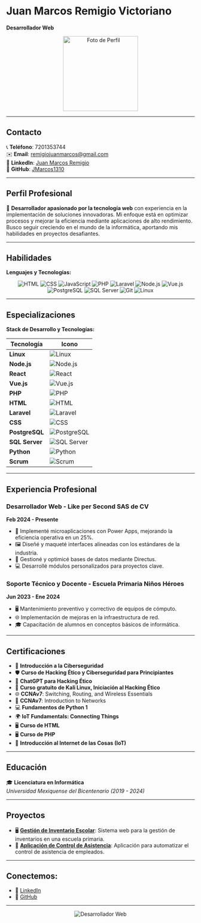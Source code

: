 # Juan Marcos Remigio Victoriano

**Desarrollador Web**

<p align="center">
  <img src="https://avatars.githubusercontent.com/u/136421801?v=4" alt="Foto de Perfil" width="200" height="200">
</p>

---

## Contacto  
📞 **Teléfono**: 7201353744  
✉️ **Email**: remigiojuanmarcos@gmail.com  
🔗 **LinkedIn**: [Juan Marcos Remigio](https://www.linkedin.com/in/juan-marcos-remigio-aa65b5301/)  
🐙 **GitHub**: [JMarcos1310](https://github.com/JMarcos1310)  

---

## Perfil Profesional

🚀 **Desarrollador apasionado por la tecnología web** con experiencia en la implementación de soluciones innovadoras. Mi enfoque está en optimizar procesos y mejorar la eficiencia mediante aplicaciones de alto rendimiento. Busco seguir creciendo en el mundo de la informática, aportando mis habilidades en proyectos desafiantes.

---

## Habilidades

**Lenguajes y Tecnologías:**

<p align="center">
  <img src="https://img.shields.io/badge/-HTML5-E34F26?style=for-the-badge&logo=html5&logoColor=white" alt="HTML">
  <img src="https://img.shields.io/badge/-CSS3-1572B6?style=for-the-badge&logo=css3&logoColor=white" alt="CSS">
  <img src="https://img.shields.io/badge/-JavaScript-F7DF1E?style=for-the-badge&logo=javascript&logoColor=black" alt="JavaScript">
  <img src="https://img.shields.io/badge/-PHP-777BB4?style=for-the-badge&logo=php&logoColor=white" alt="PHP">
  <img src="https://img.shields.io/badge/-Laravel-FF2D20?style=for-the-badge&logo=laravel&logoColor=white" alt="Laravel">
  <img src="https://img.shields.io/badge/-Node.js-339933?style=for-the-badge&logo=nodedotjs&logoColor=white" alt="Node.js">
  <img src="https://img.shields.io/badge/-Vue.js-4FC08D?style=for-the-badge&logo=vuedotjs&logoColor=white" alt="Vue.js">
  <img src="https://img.shields.io/badge/-PostgreSQL-336791?style=for-the-badge&logo=postgresql&logoColor=white" alt="PostgreSQL">
  <img src="https://img.shields.io/badge/-SQL_Server-CC2927?style=for-the-badge&logo=microsoftsqlserver&logoColor=white" alt="SQL Server">
  <img src="https://img.shields.io/badge/-Git-F05032?style=for-the-badge&logo=git&logoColor=white" alt="Git">
  <img src="https://img.shields.io/badge/-Linux-FCC624?style=for-the-badge&logo=linux&logoColor=black" alt="Linux">
</p>

---

## Especializaciones

**Stack de Desarrollo y Tecnologías:**

| Tecnología      | Icono                                                                                           |
|-----------------|------------------------------------------------------------------------------------------------|
| **Linux**       | ![Linux](https://img.shields.io/badge/Linux-%23FCC624.svg?style=for-the-badge&logo=linux&logoColor=black) |
| **Node.js**     | ![Node.js](https://img.shields.io/badge/Node.js-%23339933.svg?style=for-the-badge&logo=node.js&logoColor=white) |
| **React**       | ![React](https://img.shields.io/badge/React-%2361DAFB.svg?style=for-the-badge&logo=react&logoColor=black) |
| **Vue.js**      | ![Vue.js](https://img.shields.io/badge/Vue.js-%234FC08D.svg?style=for-the-badge&logo=vue.js&logoColor=white) |
| **PHP**         | ![PHP](https://img.shields.io/badge/PHP-%23777BB4.svg?style=for-the-badge&logo=php&logoColor=white) |
| **HTML**        | ![HTML](https://img.shields.io/badge/HTML5-%23E34F26.svg?style=for-the-badge&logo=html5&logoColor=white) |
| **Laravel**     | ![Laravel](https://img.shields.io/badge/Laravel-%23FF2D20.svg?style=for-the-badge&logo=laravel&logoColor=white) |
| **CSS**         | ![CSS](https://img.shields.io/badge/CSS3-%231572B6.svg?style=for-the-badge&logo=css3&logoColor=white) |
| **PostgreSQL**  | ![PostgreSQL](https://img.shields.io/badge/PostgreSQL-%23336791.svg?style=for-the-badge&logo=postgresql&logoColor=white) |
| **SQL Server**  | ![SQL Server](https://img.shields.io/badge/Microsoft%20SQL%20Server-%23CC2927.svg?style=for-the-badge&logo=microsoft%20sql%20server&logoColor=white) |
| **Python**      | ![Python](https://img.shields.io/badge/Python-%233776AB.svg?style=for-the-badge&logo=python&logoColor=white) |
| **Scrum**       | ![Scrum](https://img.shields.io/badge/Scrum-%230095D5.svg?style=for-the-badge&logo=scrum&logoColor=white) |

---

## Experiencia Profesional

### Desarrollador Web - Like per Second SAS de CV  
**Feb 2024 - Presente**  

- 🌟 Implementé microaplicaciones con Power Apps, mejorando la eficiencia operativa en un 25%.
- 🖼️ Diseñé y maqueté interfaces alineadas con los estándares de la industria.
- 💾 Gestioné y optimicé bases de datos mediante Directus.
- 💻 Desarrollé módulos personalizados para proyectos clave.

### Soporte Técnico y Docente - Escuela Primaria Niños Héroes  
**Jun 2023 - Ene 2024**  

- 🖥️ Mantenimiento preventivo y correctivo de equipos de cómputo.
- 🌐 Implementación de mejoras en la infraestructura de red.
- 🎓 Capacitación de alumnos en conceptos básicos de informática.

---

## Certificaciones

- 🔐 **Introducción a la Ciberseguridad**
- 🛡️ **Curso de Hacking Ético y Ciberseguridad para Principiantes**
- 🤖 **ChatGPT para Hacking Ético**
- 🐉 **Curso gratuito de Kali Linux, Iniciación al Hacking Ético**
- 🌐 **CCNAv7**: Switching, Routing, and Wireless Essentials
- 🔌 **CCNAv7**: Introduction to Networks
- 💻 **Fundamentos de Python 1**
- 🌍 **IoT Fundamentals: Connecting Things**
- 🖥️ **Curso de HTML**
- 🖥️ **Curso de PHP**
- 📡 **Introducción al Internet de las Cosas (IoT)**

---

## Educación

🎓 **Licenciatura en Informática**  
*Universidad Mexiquense del Bicentenario (2019 - 2024)*

---

## Proyectos

- 🖥️ **[Gestión de Inventario Escolar](#)**: Sistema web para la gestión de inventarios en una escuela primaria.
- 📲 **[Aplicación de Control de Asistencia](#)**: Aplicación para automatizar el control de asistencia de empleados.

---

## Conectemos:
- 💼 [LinkedIn](https://linkedin.com/in/juan-marcos-remigio)
- 🐙 [GitHub](https://github.com/JMarcos1310)

---

<p align="center">
  <img src="https://img.shields.io/badge/Desarrollador-Web-%231DA1F2?style=for-the-badge" alt="Desarrollador Web">
</p>
